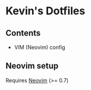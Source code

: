 # Kevin's Dotfiles

## Contents

- VIM (Neovim) config

## Neovim setup

Requires [Neovim](https://neovim.io/) (>= 0.7)
